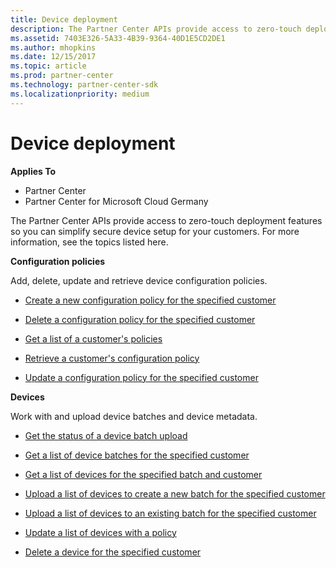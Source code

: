 ```yaml
---
title: Device deployment
description: The Partner Center APIs provide access to zero-touch deployment features so you can simplify secure device setup for your customers. For more information, see the topics listed here.
ms.assetid: 7403E326-5A33-4B39-9364-40D1E5CD2DE1
ms.author: mhopkins
ms.date: 12/15/2017
ms.topic: article
ms.prod: partner-center
ms.technology: partner-center-sdk
ms.localizationpriority: medium
---
```


# Device deployment


**Applies To**

-   Partner Center
-   Partner Center for Microsoft Cloud Germany

The Partner Center APIs provide access to zero-touch deployment features so you can simplify secure device setup for your customers. For more information, see the topics listed here.

**Configuration policies**

Add, delete, update and retrieve device configuration policies.

-   [Create a new configuration policy for the specified customer](create-a-new-configuration-policy-for-the-specified-customer.md)

-   [Delete a configuration policy for the specified customer](delete-a-configuration-policy-for-the-specified-customer.md)

-   [Get a list of a customer's policies](get-a-list-of-a-customer-s-policies.md)

-   [Retrieve a customer's configuration policy](retrieve-a-customer-s-configuration-policy.md)

-   [Update a configuration policy for the specified customer](update-a-configuration-policy-for-the-specified-customer.md)

**Devices**

Work with and upload device batches and device metadata.

-   [Get the status of a device batch upload](get-the-status-of-a-device-batch-upload.md)

-   [Get a list of device batches for the specified customer](get-the-list-of-device-batches-for-the-specified-customer.md)

-   [Get a list of devices for the specified batch and customer](get-a-list-of-devices-for-the-specified-batch-and-customer.md)

-   [Upload a list of devices to create a new batch for the specified customer](upload-a-list-of-devices-to-create-a-new-batch-for-the-specified-customer.md)

-   [Upload a list of devices to an existing batch for the specified customer](upload-a-list-of-devices-for-the-specified-customer.md)

-   [Update a list of devices with a policy](update-a-list-of-devices-with-a-policy.md)

-   [Delete a device for the specified customer](delete-a-device-for-the-specified-customer.md)

 

 




